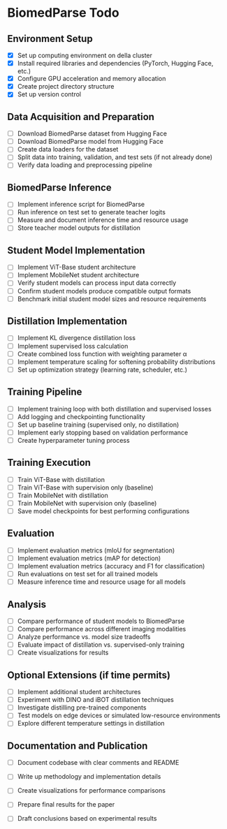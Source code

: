 # BiomedParse Todo

## Environment Setup
- [x] Set up computing environment on della cluster
- [x] Install required libraries and dependencies (PyTorch, Hugging Face, etc.)
- [x] Configure GPU acceleration and memory allocation
- [x] Create project directory structure
- [x] Set up version control

## Data Acquisition and Preparation
- [ ] Download BiomedParse dataset from Hugging Face
- [ ] Download BiomedParse model from Hugging Face
- [ ] Create data loaders for the dataset
- [ ] Split data into training, validation, and test sets (if not already done)
- [ ] Verify data loading and preprocessing pipeline

## BiomedParse Inference
- [ ] Implement inference script for BiomedParse
- [ ] Run inference on test set to generate teacher logits
- [ ] Measure and document inference time and resource usage
- [ ] Store teacher model outputs for distillation

## Student Model Implementation
- [ ] Implement ViT-Base student architecture
- [ ] Implement MobileNet student architecture
- [ ] Verify student models can process input data correctly
- [ ] Confirm student models produce compatible output formats
- [ ] Benchmark initial student model sizes and resource requirements

## Distillation Implementation
- [ ] Implement KL divergence distillation loss
- [ ] Implement supervised loss calculation
- [ ] Create combined loss function with weighting parameter α
- [ ] Implement temperature scaling for softening probability distributions
- [ ] Set up optimization strategy (learning rate, scheduler, etc.)

## Training Pipeline
- [ ] Implement training loop with both distillation and supervised losses
- [ ] Add logging and checkpointing functionality
- [ ] Set up baseline training (supervised only, no distillation)
- [ ] Implement early stopping based on validation performance
- [ ] Create hyperparameter tuning process

## Training Execution
- [ ] Train ViT-Base with distillation
- [ ] Train ViT-Base with supervision only (baseline)
- [ ] Train MobileNet with distillation
- [ ] Train MobileNet with supervision only (baseline)
- [ ] Save model checkpoints for best performing configurations

## Evaluation
- [ ] Implement evaluation metrics (mIoU for segmentation)
- [ ] Implement evaluation metrics (mAP for detection)
- [ ] Implement evaluation metrics (accuracy and F1 for classification)
- [ ] Run evaluations on test set for all trained models
- [ ] Measure inference time and resource usage for all models

## Analysis
- [ ] Compare performance of student models to BiomedParse
- [ ] Compare performance across different imaging modalities
- [ ] Analyze performance vs. model size tradeoffs
- [ ] Evaluate impact of distillation vs. supervised-only training
- [ ] Create visualizations for results

## Optional Extensions (if time permits)
- [ ] Implement additional student architectures
- [ ] Experiment with DINO and iBOT distillation techniques
- [ ] Investigate distilling pre-trained components
- [ ] Test models on edge devices or simulated low-resource environments
- [ ] Explore different temperature settings in distillation

## Documentation and Publication
- [ ] Document codebase with clear comments and README
- [ ] Write up methodology and implementation details
- [ ] Create visualizations for performance comparisons
- [ ] Prepare final results for the paper
- [ ] Draft conclusions based on experimental results

